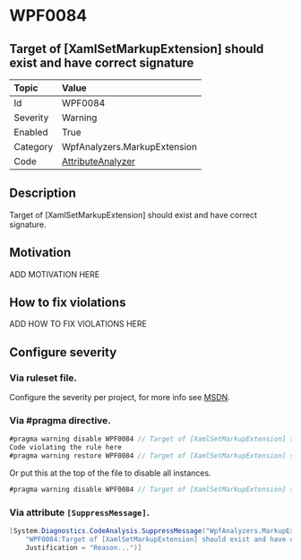 # WPF0084
## Target of [XamlSetMarkupExtension] should exist and have correct signature

| Topic    | Value
| :--      | :--
| Id       | WPF0084
| Severity | Warning
| Enabled  | True
| Category | WpfAnalyzers.MarkupExtension
| Code     | [AttributeAnalyzer](https://github.com/DotNetAnalyzers/WpfAnalyzers/blob/master/WpfAnalyzers/Analyzers/AttributeAnalyzer.cs)

## Description

Target of [XamlSetMarkupExtension] should exist and have correct signature.

## Motivation

ADD MOTIVATION HERE

## How to fix violations

ADD HOW TO FIX VIOLATIONS HERE

<!-- start generated config severity -->
## Configure severity

### Via ruleset file.

Configure the severity per project, for more info see [MSDN](https://msdn.microsoft.com/en-us/library/dd264949.aspx).

### Via #pragma directive.
```C#
#pragma warning disable WPF0084 // Target of [XamlSetMarkupExtension] should exist and have correct signature
Code violating the rule here
#pragma warning restore WPF0084 // Target of [XamlSetMarkupExtension] should exist and have correct signature
```

Or put this at the top of the file to disable all instances.
```C#
#pragma warning disable WPF0084 // Target of [XamlSetMarkupExtension] should exist and have correct signature
```

### Via attribute `[SuppressMessage]`.

```C#
[System.Diagnostics.CodeAnalysis.SuppressMessage("WpfAnalyzers.MarkupExtension", 
    "WPF0084:Target of [XamlSetMarkupExtension] should exist and have correct signature", 
    Justification = "Reason...")]
```
<!-- end generated config severity -->